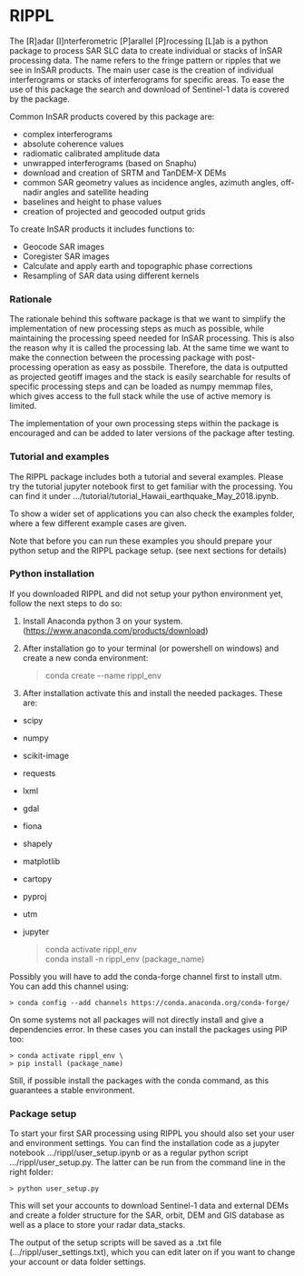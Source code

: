 # RIPPL

The [R]adar [I]nterferometric [P]arallel [P]rocessing [L]ab is a python package to process SAR SLC data to create
individual or stacks of InSAR processing data. The name refers to the fringe pattern or ripples that we see
in InSAR products. The main user case is the creation of individual interferograms or stacks of interferograms
for specific areas. To ease the use of this package the search and download of Sentinel-1 data is covered by
the package. 

Common InSAR products covered by this package are: 
- complex interferograms
- absolute coherence values
- radiomatic calibrated amplitude data
- unwrapped interferograms (based on Snaphu)
- download and creation of SRTM and TanDEM-X DEMs
- common SAR geometry values as incidence angles, azimuth angles, off-nadir angles and satellite heading
- baselines and height to phase values
- creation of projected and geocoded output grids 

To create InSAR products it includes functions to:
- Geocode SAR images
- Coregister SAR images
- Calculate and apply earth and topographic phase corrections
- Resampling of SAR data using different kernels

### Rationale 

The rationale behind this software package is that we want to simplify the implementation of new processing
steps as much as possible, while maintaining the processing speed needed for InSAR processing. This is also
the reason why it is called the processing lab. At the same time we want to make the connection between 
the processing package with post-processing operation as easy as possbile. Therefore, the data is outputted
as projected geotiff images and the stack is easily searchable for results of specific processing steps
and can be loaded as numpy memmap files, which gives access to the full stack while the use of active
memory is limited.  

The implementation of your own processing steps within the package is encouraged and can be added to later
versions of the package after testing.

### Tutorial and examples

The RIPPL package includes both a tutorial and several examples. Please try the tutorial jupyter notebook first
to get familiar with the processing. You can find it under .../tutorial/tutorial_Hawaii_earthquake_May_2018.ipynb.

To show a wider set of applications you can also check the examples folder, where a few different example cases
are given. 

Note that before you can run these examples you should prepare your python setup and the RIPPL package setup. 
(see next sections for details)

### Python installation

If you downloaded RIPPL and did not setup your python environment yet, follow the next steps to do so:

1. Install Anaconda python 3 on your system. (https://www.anaconda.com/products/download)
2. After installation go to your terminal (or powershell on windows) and create a new conda environment:


    > conda create --name rippl_env 

3. After installation activate this and install the needed packages. These are:
- scipy
- numpy
- scikit-image
- requests
- lxml
- gdal
- fiona
- shapely
- matplotlib
- cartopy
- pyproj
- utm
- jupyter


    > conda activate rippl_env \
    > conda install -n rippl_env (package_name)

Possibly you will have to add the conda-forge channel first to install utm. You can add this channel using:

    > conda config --add channels https://conda.anaconda.org/conda-forge/

On some systems not all packages will not directly install and give a dependencies error. In these cases you can 
install the packages using PIP too:

    > conda activate rippl_env \
    > pip install (package_name)

Still, if possible install the packages with the conda command, as this guarantees a stable environment.

### Package setup

To start your first SAR processing using RIPPL you should also set your user and environment settings. You 
can find the installation code as a jupyter notebook .../rippl/user_setup.ipynb or as a regular python script
.../rippl/user_setup.py. The latter can be run from the command line in the right folder: 


    > python user_setup.py

This will set your accounts to download Sentinel-1 data and external DEMs and create
a folder structure for the SAR, orbit, DEM and GIS database as well as a place to store your radar data_stacks.

The output of the setup scripts will be saved as a .txt file (.../rippl/user_settings.txt), which you can edit
later on if you want to change your account or data folder settings.
